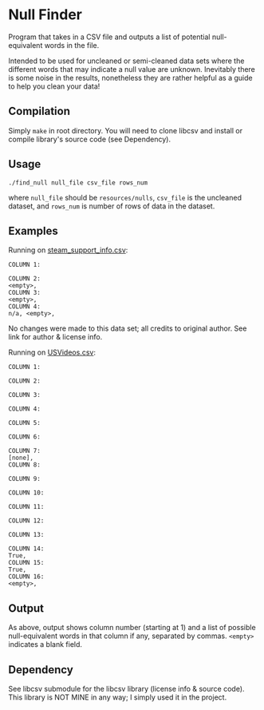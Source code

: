 # Null Finder

Program that takes in a CSV file and outputs a list of potential null-equivalent words in the file.

Intended to be used for uncleaned or semi-cleaned data sets where the different words that may indicate a null value are unknown. Inevitably there is some noise in the results, nonetheless they are rather helpful as a guide to help you clean your data!

## Compilation

Simply `make` in root directory. You will need to clone libcsv and install or compile library's source code (see Dependency).

## Usage

```
./find_null null_file csv_file rows_num
```

where `null_file` should be `resources/nulls`, `csv_file` is the uncleaned dataset, and `rows_num` is number of rows of data in the dataset.

## Examples

Running on [steam_support_info.csv](https://www.kaggle.com/nikdavis/steam-store-games#steam_support_info.csv):

```
COLUMN 1:

COLUMN 2:
<empty>,
COLUMN 3:
<empty>,
COLUMN 4:
n/a, <empty>,
```

No changes were made to this data set; all credits to original author. See link for author & license info.

Running on [USVideos.csv](https://www.kaggle.com/datasnaek/youtube-new#USvideos.csv):

```
COLUMN 1:

COLUMN 2:

COLUMN 3:

COLUMN 4:

COLUMN 5:

COLUMN 6:

COLUMN 7:
[none],
COLUMN 8:

COLUMN 9:

COLUMN 10:

COLUMN 11:

COLUMN 12:

COLUMN 13:

COLUMN 14:
True,
COLUMN 15:
True,
COLUMN 16:
<empty>, 
```

## Output

As above, output shows column number (starting at 1) and a list of possible null-equivalent words in that column if any, separated by commas. `<empty>` indicates a blank field.

## Dependency

See libcsv submodule for the libcsv library (license info & source code). This library is NOT MINE in any way; I simply used it in the project.
